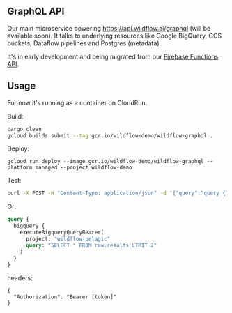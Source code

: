 ## GraphQL API

Our main microservice powering https://api.wildflow.ai/graphql (will be available soon). It talks to underlying resources like Google BigQuery, GCS buckets, Dataflow pipelines and Postgres (metadata).

It's in early development and being migrated from our [Firebase Functions API](/api/).

## Usage

For now it's running as a container on CloudRun.

Build:

```sh
cargo clean
gcloud builds submit --tag gcr.io/wildflow-demo/wildflow-graphql .
```

Deploy:

```
gcloud run deploy --image gcr.io/wildflow-demo/wildflow-graphql --platform managed --project wildflow-demo
```

Test:

```sh
curl -X POST -H "Content-Type: application/json" -d '{"query":"query { tables { name columns { name } } }"}' https://wildflow-graphql-giuzxofzpa-ew.a.run.app/graphql
```

Or:

```graphql
query {
  bigquery {
    executeBigqueryQueryBearer(
      project: "wildflow-pelagic"
      query: "SELECT * FROM raw.results LIMIT 2"
    )
  }
}
```

headers:

```
{
  "Authorization": "Bearer [token]"
}
```
